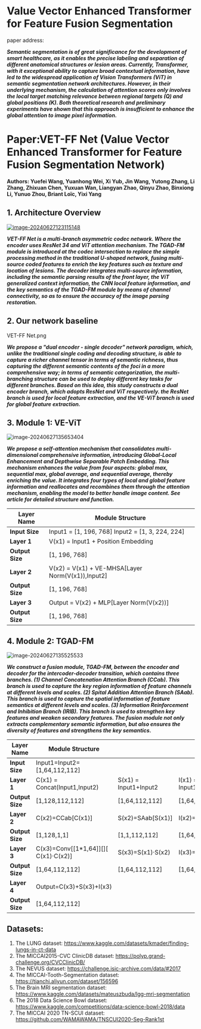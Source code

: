 # Value Vector Enhanced Transformer for Feature Fusion Segmentation

paper address: 

***Semantic segmentation is of great significance for the development of smart healthcare, as it enables the precise labeling and separation of different anatomical structures or lesion areas. Currently, Transformer, with it exceptional ability to capture broad contextual information, have led to the widespread application of Vision Transformers (ViT) in semantic segmentation network architectures. However, in their underlying mechanism, the calculation of attention scores only involves the local target matching relevance between regional targets (Q) and global positions (K). Both theoretical research and preliminary experiments have shown that this approach is insufficient to enhance the global attention to image pixel information.***

# Paper:VET-FF Net (Value Vector Enhanced Transformer for Feature Fusion Segmentation Network)

**Authors: Yuefei Wang, Yuanhong Wei, Xi Yub, Jin Wang, Yutong Zhang, Li Zhang, Zhixuan Chen, Yuxuan Wan, Liangyan Zhao, Qinyu Zhao, Binxiong Li, Yunuo Zhou, Briant Loïc, Yixi Yang**

## 1. Architecture Overview

[![image-20240627123115148](D:%5CTypora%5Cmd%5Cimage-20240627123115148.png)](https://github.com/YF-W/VET-FF-Net/blob/4c8a00e606ce6be9edf6de9ba876a0404565b034/VET-FF%20Net.png)

***VET-FF Net is a multi-branch asymmetric codec network. Where the encoder uses ResNet 34 and ViT attention mechanism. The TGAD-FM module is introduced at the codec intersection to replace the simple processing method in the traditional U-shaped network, fusing multi-source coded features to enrich the key features such as texture and location of lesions. The decoder integrates multi-source information, including the semantic parsing results of the front layer, the ViT generalized context information, the CNN local feature information, and the key semantics of the TGAD-FM module by means of channel connectivity, so as to ensure the accuracy of the image parsing restoration.***

## 2. Our network baseline

VET-FF Net.png

***We propose a "dual encoder - single decoder" network paradigm, which, unlike the traditional single coding and decoding structure, is able to capture a richer channel tensor in terms of semantic richness, thus capturing the different semantic contents of the foci in a more comprehensive way; in terms of semantic categorization, the multi-branching structure can be used to deploy different key tasks for different branches. Based on this idea, this study constructs a dual encoder branch, which adopts ResNet and ViT respectively. the ResNet branch is used for local feature extraction, and the VE-ViT branch is used for global feature extraction.***

## 3. Module 1: VE-ViT

![image-20240627135653404](D:/Typora/md/image-20240627135653404.png)

***We propose a self-attention mechanism that consolidates multi-dimensional comprehensive information, introducing Global-Local Enhancement and Depthwise Separable Patch Embedding. This mechanism enhances the value from four aspects: global max, sequential max, global average, and sequential average, thereby enriching the value. It integrates four types of local and global feature information and reallocates and recombines them through the attention mechanism, enabling the model to better handle image content. See article for detailed structure and function.***

| **Layer  Name**  | **Module  Structure**                               |
| ---------------- | --------------------------------------------------- |
| **Input  Size**  | Input1  = [1, 196, 768] Input2 = [1, 3, 224, 224]   |
| **Layer 1**      | V(x1)  = Input1 + Position Embedding                |
| **Output  Size** | [1,  196, 768]                                      |
| **Layer 2**      | V(x2)  = V(x1) + VE-MHSA[Layer  Norm(V(x1)),Input2] |
| **Output  Size** | [1,  196, 768]                                      |
| **Layer 3**      | Output  = V(x2) + MLP[Layer  Norm(V(x2))]           |
| **Output  Size** | [1,  196, 768]                                      |

## 4. Module 2: TGAD-FM

![image-20240627135525533](D:/Typora/md/image-20240627135525533.png)

***We construct a fusion module, TGAD-FM, between the encoder and decoder for the intercoder-decoder transition, which contains three branches. (1) Channel Concatenation Attention Branch (CCab). This branch is used to capture the key region information of feature channels at different levels and scales. (2) Spital Addition Attention Branch (SAab). This branch is used to capture the spatial information of feature semantics at different levels and scales. (3) Information Reinforcement and Inhibition Branch (IRIB). This branch is used to strengthen key features and weaken secondary features. The fusion module not only extracts complementary semantic information, but also ensures the diversity of features and strengthens the key semantics.***

| **Layer  Name**  | **Module  Structure**                |                       |                       |
| ---------------- | ------------------------------------ | --------------------- | --------------------- |
| **Input  Size**  | Input1=Input2=[1,64,112,112]         |                       |                       |
| **Layer  1**     | C(x1) = Concat(Input1,Input2)        | S(x1) = Input1+Input2 | I(x1) = Input1·Input2 |
| **Output  Size** | [1,128,112,112]                      | [1,64,112,112]        | [1,64,112,112]        |
| **Layer  2**     | C(x2)=CCab[C(x1)]                    | S(x2)=SAab[S(x1)]     | I(x2)=IRIB[I(x1)]     |
| **Output  Size** | [1,128,1,1]                          | [1,1,112,112]         | [1,64,112,112]        |
| **Layer  3**     | C(x3)=Conv[[1*1,64]][][ C(x1)·C(x2)] | S(x3)=S(x1)·S(x2)     | I(x3)=I(x1)·I(x2)     |
| **Output  Size** | [1,64,112,112]                       | [1,64,112,112]        | [1,64,112,112]        |
| **Layer 4**      | Output=C(x3)+S(x3)+I(x3)             |                       |                       |
| **Output  Size** | [1,64,112,112]                       |                       |                       |

## Datasets:

1. The LUNG dataset: https://www.kaggle.com/datasets/kmader/finding-lungs-in-ct-data
2. The MICCAI2015-CVC ClinicDB dataset: https://polyp.grand-challenge.org/CVCClinicDB/
3. The NEVUS dataset: https://challenge.isic-archive.com/data/#2017
4. The MICCAI-Tooth-Segmentation dataset: https://tianchi.aliyun.com/dataset/156596
5. The Brain MRI segmentation dataset: https://www.kaggle.com/datasets/mateuszbuda/lgg-mri-segmentation
6. The 2018 Data Science Bowl dataset: https://www.kaggle.com/competitions/data-science-bowl-2018/data
7. The MICCAI 2020 TN-SCUI dataset: https://github.com/WAMAWAMA/TNSCUI2020-Seg-Rank1st
